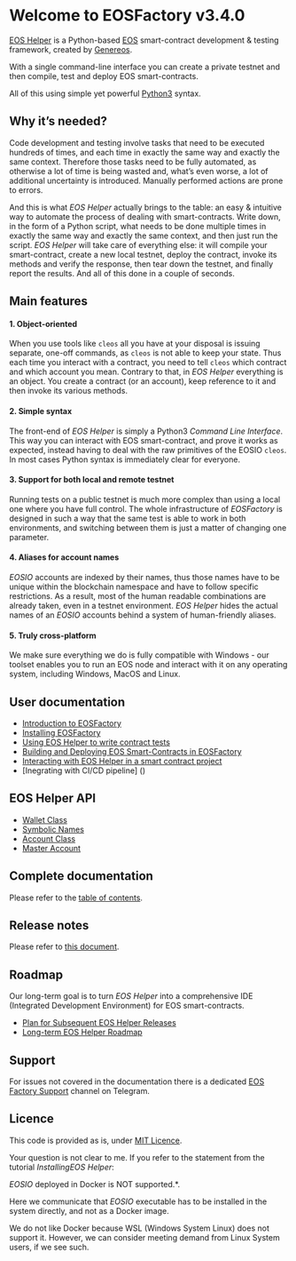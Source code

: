 # Welcome to EOSFactory v3.4.0

[EOS Helper](http://eosfactory.io/) is a Python-based [EOS](https://eos.io) smart-contract development & testing framework, created by [Genereos](https://genereos.io).

With a single command-line interface you can create a private testnet and then compile, test and deploy EOS smart-contracts.

All of this using simple yet powerful [Python3](https://www.python.org/) syntax.

## Why it’s needed?

Code development and testing involve tasks that need to be executed hundreds of times, and each time in exactly the same way and exactly the same context. Therefore those tasks need to be fully automated, as otherwise a lot of time is being wasted and, what’s even worse, a lot of additional uncertainty is introduced. Manually performed actions are prone to errors.

And this is what *EOS Helper* actually brings to the table: an easy & intuitive way to automate the process of dealing with smart-contracts. Write down, in the form of a Python script, what needs to be done multiple times in exactly the same way and exactly the same context, and then just run the script. *EOS Helper* will take care of everything else: it will compile your smart-contract, create a new local testnet, deploy the contract, invoke its methods and verify the response, then tear down the testnet, and finally report the results. And all of this done in a couple of seconds.

## Main features

#### 1. Object-oriented

When you use tools like `cleos` all you have at your disposal is issuing separate, one-off commands, as `cleos` is not able to keep your state. Thus each time you interact with a contract, you need to tell `cleos` which contract and which account you mean. Contrary to that, in *EOS Helper* everything is an object. You create a contract (or an account), keep reference to it and then invoke its various methods.

#### 2. Simple syntax

The front-end of *EOS Helper* is simply a Python3 *Command Line Interface*. This way you can interact with EOS smart-contract, and prove it works as expected, instead having to deal with the raw primitives of the EOSIO `cleos`. In most cases Python syntax is immediately clear for everyone.

#### 3. Support for both local and remote testnet

Running tests on a public testnet is much more complex than using a local one where you have full control. The whole infrastructure of *EOSFactory* is designed in such a way that the same test is able to work in both environments, and switching between them is just a matter of changing one parameter.

#### 4. Aliases for account names

*EOSIO* accounts are indexed by their names, thus those names have to be unique within the blockchain namespace and have to follow specific restrictions. As a result, most of the human readable combinations are already taken, even in a testnet environment. *EOS Helper* hides the actual names of an *EOSIO* accounts behind a system of human-friendly aliases.

#### 5. Truly cross-platform

We make sure everything we do is fully compatible with Windows - our toolset enables you to run an EOS node and interact with it on any operating system, including Windows, MacOS and Linux.

## User documentation

* [Introduction to EOSFactory](docs/tutorials/00.IntroductionToEOSFactory.md)
* [Installing EOSFactory](docs/tutorials/01.InstallingEOSFactory.md)
* [Using EOS Helper to write contract tests](docs/tutorials/02.InteractingWithEOSContractsInEOSFactory.md)
* [Building and Deploying EOS Smart-Contracts in EOSFactory](docs/tutorials/03.BuildingAndDeployingEOSContractsInEOSFactory.md)
* [Interacting with EOS Helper in a smart contract project](docs/tutorials/04.WorkingWithEOSContractsUsingEOSFactoryInVSC.md)
* [Inegrating with CI/CD pipeline] ()

## EOS Helper API

* [Wallet Class](docs/cases/wallet.md)
* [Symbolic Names](docs/cases/symbolic_names.md)
* [Account Class](docs/cases/account.md)
* [Master Account](docs/cases/master_account.md)

## Complete documentation

Please refer to the [table of contents](https://eosfactory.io/build/html/index.html).


## Release notes

Please refer to [this document](docs/ReleaseNotes.md).

## Roadmap

Our long-term goal is to turn *EOS Helper* into a comprehensive IDE (Integrated Development Environment) for EOS smart-contracts.

- [Plan for Subsequent EOS Helper Releases](docs/roadmap/PlanForSubsequentEOSFactoryReleases.md)
- [Long-term EOS Helper Roadmap](docs/roadmap/LongTermEOSFactoryRoadmap.md)

## Support

For issues not covered in the documentation there is a dedicated [EOS Factory Support](https://t.me/EOSFactorySupport) channel on Telegram.

## Licence

This code is provided as is, under [MIT Licence](LICENCE).


Your question is not clear to me.
If you refer to the statement from the tutorial *InstallingEOS Helper*:

*EOSIO* deployed in Docker is NOT supported.*.

Here we communicate that *EOSIO* executable has to be installed in the system directly, and not as a Docker image.

We do not like Docker because WSL (Windows System Linux) does not support it. However, we can consider meeting demand from Linux System users, if we see such.

